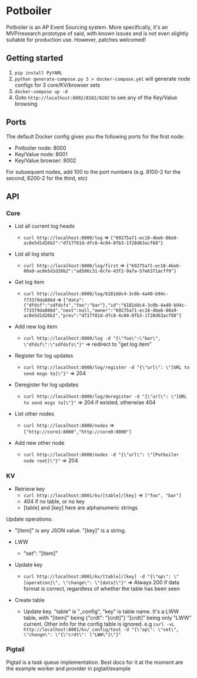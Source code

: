 # Potboiler

Potboiler is an AP Event Sourcing system. More specifically, it's an MVP/research prototype of said, with known issues and is not even slightly suitable for production use. However, patches welcomed!

## Getting started
1. `pip install PyYAML`
2. `python generate-compose.py 3 > docker-compose.yml` will generate node configs for 3 core/KV/browser sets
3. `docker-compose up -d`
4. Goto `http://localhost:8002/8102/8202` to see any of the Key/Value browsing

## Ports

The default Docker config gives you the following ports for the first node:
* Potboiler node: 8000
* Key/Value node: 8001
* Key/Value browser: 8002

For subsequent nodes, add 100 to the port numbers (e.g. 8100-2 for the second, 8200-2 for the third, etc)

## API

### Core

- List all current log heads
  - `curl http://localhost:8000/log` => `{"69275a71-ec18-4be6-80a9-ac8e5d1d26b2":"d717f81d-dfc8-4c04-8fb3-1f28d63acf88"}`

- List all log starts
  - `curl http://localhost:8000/log/first` => `{"69275a71-ec18-4be6-80a9-ac8e5d1d26b2":"ad586c31-6cfe-43f2-9a7a-57e6371acff9"}`

- Get log item
  - `curl http://localhost:8000/log/6181ddc4-3c0b-4a40-b94c-f73379da886d` => `{"data":{"dfdsf":"sdfdsfs","foo":"bar"},"id":"6181ddc4-3c0b-4a40-b94c-f73379da886d","next":null,"owner":"69275a71-ec18-4be6-80a9-ac8e5d1d26b2","prev":"d717f81d-dfc8-4c04-8fb3-1f28d63acf88"}`

- Add new log item
   - `curl http://localhost:8000/log -d "{\"foo\":\"bar\", \"dfdsf\":\"sdfdsfs\"}"` => redirect to "get log item"

- Register for log updates
  - `curl http://localhost:8000/log/register -d "{\"url\": \"[URL to send msgs to]\"}"` => 204

- Deregister for log updates
  - `curl http://localhost:8000/log/deregister -d "{\"url\": \"[URL to send msgs to]\"}"` => 204 if existed, otherwise 404

- List other nodes
  - `curl http://localhost:8000/nodes` => `["http://core1:8000","http://core0:8000"]`

- Add new other node
  - `curl http://localhost:8000/nodes -d "{\"url\": \"[Potboiler node root]\"}"` => 204

### KV

- Retrieve key
  - `curl http://localhost:8001/kv/[table]/[key]` => `["foo", "bar"]`
  - 404 if no table, or no key
  - [table] and [key] here are alphanumeric strings

Update operations:
- "[item]" is any JSON value. "[key]" is a string.
- LWW
  - "set": "[item]"

- Update key
  - `curl http://localhost:8001/kv/[table]/[key] -d "{\"op\": \"[operation]\", \"change\": \"[data]\"}"` => Always 200 if data format is correct, regardless of whether the table has been seen

- Create table
  - Update key. "table" is "\_config", "key" is table name. It's a LWW table, with "[item]" being {"crdt": "[crdt]"} "[crdt]" being only "LWW" current. Other info for the config table is ignored.
   e.g `curl -vL http://localhost:8001/kv/_config/test -d "{\"op\": \"set\", \"change\": \"{\"crdt\": \"LWW\"}\"}"`

### Pigtail

Pigtail is a task queue implementation. Best docs for it at the moment are the example worker and provider in pigtail/example
